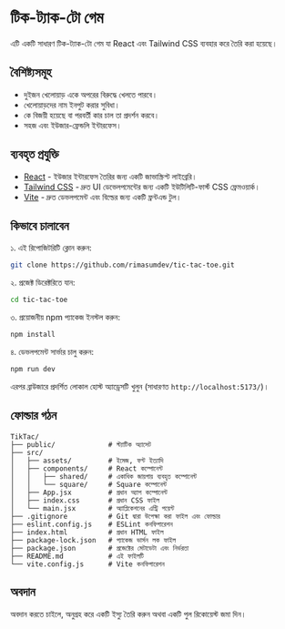 # টিক-ট্যাক-টো গেম

এটি একটি সাধারণ টিক-ট্যাক-টো গেম যা React এবং Tailwind CSS ব্যবহার করে তৈরি করা হয়েছে।

## বৈশিষ্ট্যসমূহ

- দুইজন খেলোয়াড় একে অপরের বিরুদ্ধে খেলতে পারবে।
- খেলোয়াড়দের নাম ইনপুট করার সুবিধা।
- কে বিজয়ী হয়েছে বা পরবর্তী কার চাল তা প্রদর্শন করবে।
- সহজ এবং ইউজার-ফ্রেন্ডলি ইন্টারফেস।

## ব্যবহৃত প্রযুক্তি

- [React](https://reactjs.org/) - ইউজার ইন্টারফেস তৈরির জন্য একটি জাভাস্ক্রিপ্ট লাইব্রেরি।
- [Tailwind CSS](https://tailwindcss.com/) - দ্রুত UI ডেভেলপমেন্টের জন্য একটি ইউটিলিটি-ফার্স্ট CSS ফ্রেমওয়ার্ক।
- [Vite](https://vitejs.dev/) - দ্রুত ডেভলপমেন্ট এবং বিল্ডের জন্য একটি ফ্রন্টএন্ড টুল।

## কিভাবে চালাবেন

১. এই রিপোজিটরিটি ক্লোন করুন:

```bash
git clone https://github.com/rimasumdev/tic-tac-toe.git
```

২. প্রজেক্ট ডিরেক্টরিতে যান:

```bash
cd tic-tac-toe
```

৩. প্রয়োজনীয় npm প্যাকেজ ইনস্টল করুন:

```bash
npm install
```

৪. ডেভলপমেন্ট সার্ভার চালু করুন:

```bash
npm run dev
```

এরপর ব্রাউজারে প্রদর্শিত লোকাল হোস্ট অ্যাড্রেসটি খুলুন (সাধারণত `http://localhost:5173/`)।

## ফোল্ডার গঠন

```
TikTac/
├── public/             # স্ট্যাটিক অ্যাসেট
├── src/
│   ├── assets/         # ইমেজ, ফন্ট ইত্যাদি
│   ├── components/     # React কম্পোনেন্ট
│   │   ├── shared/     # একাধিক জায়গায় ব্যবহৃত কম্পোনেন্ট
│   │   └── square/     # Square কম্পোনেন্ট
│   ├── App.jsx         # প্রধান অ্যাপ কম্পোনেন্ট
│   ├── index.css       # প্রধান CSS ফাইল
│   └── main.jsx        # অ্যাপ্লিকেশনের এন্ট্রি পয়েন্ট
├── .gitignore          # Git দ্বারা উপেক্ষা করা ফাইল এবং ফোল্ডার
├── eslint.config.js    # ESLint কনফিগারেশন
├── index.html          # প্রধান HTML ফাইল
├── package-lock.json   # প্যাকেজ ভার্সন লক ফাইল
├── package.json        # প্রজেক্টের মেটাডেটা এবং নির্ভরতা
├── README.md           # এই ফাইলটি
└── vite.config.js      # Vite কনফিগারেশন
```

## অবদান

অবদান করতে চাইলে, অনুগ্রহ করে একটি ইস্যু তৈরি করুন অথবা একটি পুল রিকোয়েস্ট জমা দিন।
